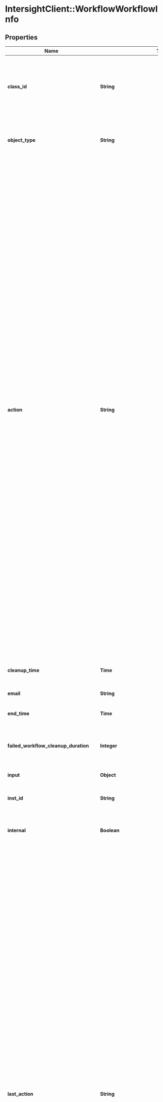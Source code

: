 # IntersightClient::WorkflowWorkflowInfo

## Properties

| Name | Type | Description | Notes |
| ---- | ---- | ----------- | ----- |
| **class_id** | **String** | The fully-qualified name of the instantiated, concrete type. This property is used as a discriminator to identify the type of the payload when marshaling and unmarshaling data. | [default to &#39;workflow.WorkflowInfo&#39;] |
| **object_type** | **String** | The fully-qualified name of the instantiated, concrete type. The value should be the same as the &#39;ClassId&#39; property. | [default to &#39;workflow.WorkflowInfo&#39;] |
| **action** | **String** | The action of the workflow such as start, cancel, retry, pause. * &#x60;None&#x60; - No action is set, this is the default value for action field. * &#x60;Create&#x60; - Create a new instance of the workflow but it does not start the execution of the workflow. Use the Start action to start execution of the workflow. * &#x60;Start&#x60; - Start a new execution of the workflow. * &#x60;Pause&#x60; - Pause the workflow, this can only be issued on workflows that are in running state. * &#x60;Resume&#x60; - Resume the workflow which was previously paused through pause action on the workflow. * &#x60;Retry&#x60; - Retry the workflow that has previously reached a final state and has the retryable property set to true. A running or waiting workflow cannot be retried. If the property retryFromTaskName is also passed along with this action, the workflow will be started from that specific task, otherwise the workflow will be restarted from the first task.  The task name in retryFromTaskName must be one of the tasks that completed or failed in the previous run. It is not possible to retry a workflow from a task which wasn&#39;t run in the previous iteration. * &#x60;RetryFailed&#x60; - Retry the workflow that has failed. A running or waiting workflow or a workflow that completed successfully cannot be retried. Only the tasks that failed in the previous run will be retried and the rest of workflow will be run. This action does not restart the workflow and also does not support retrying from a specific task. * &#x60;Cancel&#x60; - Cancel the workflow that is in running or waiting state. | [optional][default to &#39;None&#39;] |
| **cleanup_time** | **Time** | The time when the workflow info will be removed from database. | [optional][readonly] |
| **email** | **String** | The email address of the user who started this workflow. | [optional][readonly] |
| **end_time** | **Time** | The time when the workflow reached a final state. | [optional][readonly] |
| **failed_workflow_cleanup_duration** | **Integer** | The duration in hours after which the workflow info for failed, terminated or timed out workflow will be removed from database. | [optional][default to 2160] |
| **input** | **Object** | All the given inputs for the workflow. | [optional] |
| **inst_id** | **String** | A workflow instance Id which is the unique identified for the workflow execution. | [optional][readonly] |
| **internal** | **Boolean** | Denotes if this workflow is internal and should be hidden from user view of running workflows. | [optional] |
| **last_action** | **String** | The last action that was issued on the workflow is saved in this field. * &#x60;None&#x60; - No action is set, this is the default value for action field. * &#x60;Create&#x60; - Create a new instance of the workflow but it does not start the execution of the workflow. Use the Start action to start execution of the workflow. * &#x60;Start&#x60; - Start a new execution of the workflow. * &#x60;Pause&#x60; - Pause the workflow, this can only be issued on workflows that are in running state. * &#x60;Resume&#x60; - Resume the workflow which was previously paused through pause action on the workflow. * &#x60;Retry&#x60; - Retry the workflow that has previously reached a final state and has the retryable property set to true. A running or waiting workflow cannot be retried. If the property retryFromTaskName is also passed along with this action, the workflow will be started from that specific task, otherwise the workflow will be restarted from the first task.  The task name in retryFromTaskName must be one of the tasks that completed or failed in the previous run. It is not possible to retry a workflow from a task which wasn&#39;t run in the previous iteration. * &#x60;RetryFailed&#x60; - Retry the workflow that has failed. A running or waiting workflow or a workflow that completed successfully cannot be retried. Only the tasks that failed in the previous run will be retried and the rest of workflow will be run. This action does not restart the workflow and also does not support retrying from a specific task. * &#x60;Cancel&#x60; - Cancel the workflow that is in running or waiting state. | [optional][readonly][default to &#39;None&#39;] |
| **message** | [**Array&lt;WorkflowMessage&gt;**](WorkflowMessage.md) |  | [optional] |
| **meta_version** | **Integer** | Version of the workflow metadata for which this workflow execution was started. | [optional] |
| **name** | **String** | A name of the workflow execution instance. | [optional] |
| **output** | **Object** | All the generated outputs for the workflow. | [optional][readonly] |
| **pause_reason** | **String** | Denotes the reason workflow is in paused status. * &#x60;None&#x60; - Pause reason is none, which indicates there is no reason for the pause state. * &#x60;TaskWithWarning&#x60; - Pause reason indicates the workflow is in this state due to a task that has a status as completed with warnings. * &#x60;SystemMaintenance&#x60; - Pause reason indicates the workflow is in this state based on actions of system admin for maintenance. | [optional][default to &#39;None&#39;] |
| **progress** | **Float** | This field indicates percentage of workflow task execution. | [optional][readonly] |
| **properties** | [**WorkflowWorkflowInfoProperties**](WorkflowWorkflowInfoProperties.md) |  | [optional] |
| **retry_from_task_name** | **String** | This field is applicable when Retry action is issued for a workflow which is in &#39;final&#39; state. When this field is not specified, the workflow will be retried from the start i.e., the first task. When this field is specified then the workflow will be retried from the specified task. This field should specify the task name which is the unique name of the task within the workflow. The task name must be one of the tasks that completed or failed in the previous run. It is not possible to retry a workflow from a task which wasn&#39;t run in the previous iteration. | [optional] |
| **src** | **String** | The source microservice name which is the owner for this workflow. | [optional][readonly] |
| **start_time** | **Time** | The time when the workflow was started for execution. | [optional][readonly] |
| **status** | **String** | A status of the workflow (RUNNING, WAITING, COMPLETED, TIME_OUT, FAILED). | [optional][readonly] |
| **success_workflow_cleanup_duration** | **Integer** | The duration in hours after which the workflow info for successful workflow will be removed from database. | [optional][default to 2160] |
| **trace_id** | **String** | The trace id to keep track of workflow execution. | [optional][readonly] |
| **type** | **String** | A type of the workflow (serverconfig, ansible_monitoring). | [optional][readonly] |
| **user_action_required** | **Boolean** | Property will be set when an user action is required on the workflow. This can be because the workflow is waiting for a wait task to be updated, workflow is paused or workflow launched by a configuration object has failed and needs to be retried in order to complete successfully. | [optional][readonly][default to false] |
| **user_id** | **String** | The user identifier which indicates the user that started this workflow. | [optional][readonly] |
| **wait_reason** | **String** | Denotes the reason workflow is in waiting status. * &#x60;None&#x60; - Wait reason is none, which indicates there is no reason for the waiting state. * &#x60;GatherTasks&#x60; - Wait reason is gathering tasks, which indicates the workflow is in this state in order to gather tasks. * &#x60;Duplicate&#x60; - Wait reason is duplicate, which indicates the workflow is a duplicate of current running workflow. * &#x60;RateLimit&#x60; - Wait reason is rate limit, which indicates the workflow is rate limited by account/instance level throttling threshold. * &#x60;WaitTask&#x60; - Wait reason when there are one or more wait tasks in the workflow which are yet to receive a task status update. * &#x60;PendingRetryFailed&#x60; - Wait reason when the workflow is pending a RetryFailed action. * &#x60;WaitingToStart&#x60; - Workflow is waiting to start on workflow engine. | [optional][default to &#39;None&#39;] |
| **workflow_ctx** | [**WorkflowWorkflowCtx**](WorkflowWorkflowCtx.md) |  | [optional] |
| **workflow_meta_type** | **String** | The type of workflow meta. Derived from the workflow meta that is used to launch this workflow instance. * &#x60;SystemDefined&#x60; - System defined workflow definition. * &#x60;UserDefined&#x60; - User defined workflow definition. * &#x60;Dynamic&#x60; - Dynamically defined workflow definition. | [optional][default to &#39;SystemDefined&#39;] |
| **workflow_task_count** | **Integer** | Total number of workflow tasks in this workflow. | [optional][readonly] |
| **workflow_worker_task_count** | **Integer** | Total number of worker tasks in this workflow. This count doesn&#39;t include the control tasks in the workflow. | [optional][readonly] |
| **account** | [**IamAccountRelationship**](IamAccountRelationship.md) |  | [optional] |
| **associated_object** | [**MoBaseMoRelationship**](MoBaseMoRelationship.md) |  | [optional] |
| **organization** | [**OrganizationOrganizationRelationship**](OrganizationOrganizationRelationship.md) |  | [optional] |
| **parent_task_info** | [**WorkflowTaskInfoRelationship**](WorkflowTaskInfoRelationship.md) |  | [optional] |
| **pending_dynamic_workflow_info** | [**WorkflowPendingDynamicWorkflowInfoRelationship**](WorkflowPendingDynamicWorkflowInfoRelationship.md) |  | [optional] |
| **permission** | [**IamPermissionRelationship**](IamPermissionRelationship.md) |  | [optional] |
| **task_infos** | [**Array&lt;WorkflowTaskInfoRelationship&gt;**](WorkflowTaskInfoRelationship.md) | An array of relationships to workflowTaskInfo resources. | [optional][readonly] |
| **workflow_definition** | [**WorkflowWorkflowDefinitionRelationship**](WorkflowWorkflowDefinitionRelationship.md) |  | [optional] |

## Example

```ruby
require 'intersight_client'

instance = IntersightClient::WorkflowWorkflowInfo.new(
  class_id: null,
  object_type: null,
  action: null,
  cleanup_time: null,
  email: null,
  end_time: null,
  failed_workflow_cleanup_duration: null,
  input: null,
  inst_id: null,
  internal: null,
  last_action: null,
  message: null,
  meta_version: null,
  name: null,
  output: null,
  pause_reason: null,
  progress: null,
  properties: null,
  retry_from_task_name: null,
  src: null,
  start_time: null,
  status: null,
  success_workflow_cleanup_duration: null,
  trace_id: null,
  type: null,
  user_action_required: null,
  user_id: null,
  wait_reason: null,
  workflow_ctx: null,
  workflow_meta_type: null,
  workflow_task_count: null,
  workflow_worker_task_count: null,
  account: null,
  associated_object: null,
  organization: null,
  parent_task_info: null,
  pending_dynamic_workflow_info: null,
  permission: null,
  task_infos: null,
  workflow_definition: null
)
```


